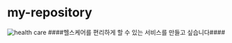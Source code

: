 # my-repository

![health care](https://asset.fujifilm.com/www/kr/files/2021-03/ea1592de60b405c767bb1eab3981729b/pic_03_02.png)
####헬스케어를 편리하게 할 수 있는 서비스를 만들고 싶습니다####
